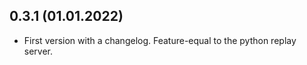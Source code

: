 0.3.1 (01.01.2022)
------------------
* First version with a changelog. Feature-equal to the python replay server.
